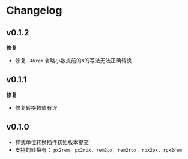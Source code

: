 # Changelog

## v0.1.2

**修复**

* 修复 `.46rem` 省略小数点前的`0`的写法无法正确转换

## v0.1.1

**修复**

* 修复转换数值有误

## v0.1.0

* 样式单位转换插件初始版本提交
* 支持的转换有： `px2rem`，`px2rpx`，`rem2px`，`rem2rpx`，`rpx2px`，`rpx2rem`